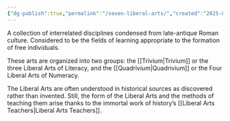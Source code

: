 ```yaml
---
{"dg-publish":true,"permalink":"/seven-liberal-arts/","created":"2025-06-22T16:06:39.721-04:00","updated":"2025-06-22T16:22:37.442-04:00"}
---
```


A collection of interrelated disciplines condensed from late-antique Roman culture. Considered to be the fields of learning appropriate to the formation of free individuals.

These arts are organized into two groups: the [[Trivium\|Trivium]] or the three Liberal Arts of Literacy, and the [[Quadrivium\|Quadrivium]] or the Four Liberal Arts of Numeracy.

The Liberal Arts are often understood in historical sources as discovered rather than invented. Still, the form of the Liberal Arts and the methods of teaching them arise thanks to the immortal work of history’s [[Liberal Arts Teachers\|Liberal Arts Teachers]].
